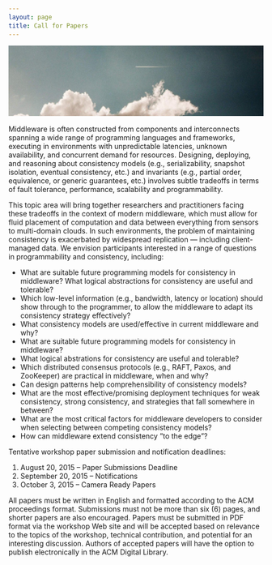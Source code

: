 ```yaml
---
layout: page
title: Call for Papers
---
```


![Soaring in the clouds](/public/img/jet-sky.jpg)

Middleware is often constructed from components and interconnects spanning a wide range
of programming languages and frameworks, executing in environments with unpredictable
latencies, unknown availability, and concurrent demand for resources. Designing, deploying,
and reasoning about consistency models (e.g., serializability, snapshot isolation, 
eventual consistency, etc.) and invariants (e.g., partial order, equivalence, or generic guarantees,
etc.) involves subtle tradeoffs in terms of fault tolerance, performance, scalability and programmability.

This topic area will bring together researchers and practitioners facing these tradeoffs in the
context of modern middleware, which must allow for fluid placement of computation and
data between everything from sensors to multi-domain clouds. In such environments, the
problem of maintaining consistency is exacerbated by widespread replication — including
client-managed data. We envision participants interested in a range of questions in programmability and consistency, including:


* What are suitable future programming models for consistency in middleware? What logical abstractions for consistency are useful and tolerable?
* Which low-level information (e.g., bandwidth, latency or location) should show through to the programmer, to allow the middleware to adapt its consistency strategy effectively?
* What consistency models are used/effective in current middleware and why?
* What are suitable future programming models for consistency in middleware?
* What logical abstrations for consistency are useful and tolerable?
* Which distributed consensus protocols (e.g., RAFT, Paxos, and ZooKeeper) are practical in middleware, when and why?
* Can design patterns help comprehensibility of consistency models?
* What are the most effective/promising deployment techniques for weak consistency, strong consistency, and strategies that fall somewhere in between?
* What are the most critical factors for middleware developers to consider when selecting between competing consistency models?
* How can middleware extend consistency ”to the edge”?

Tentative workshop paper submission and notification deadlines:

1. August 20, 2015 – Paper Submissions Deadline
2. September 20, 2015 – Notifications
3. October 3, 2015 – Camera Ready Papers

All papers must be written in English and formatted according to the
ACM proceedings format. Submissions must not be more than six (6)
pages, and shorter papers are also encouraged. Papers must be
submitted in PDF format via the workshop Web site and will be accepted
based on relevance to the topics of the workshop, technical
contribution, and potential for an interesting discussion.  Authors of
accepted papers will have the option to publish electronically in the
ACM Digital Library.
